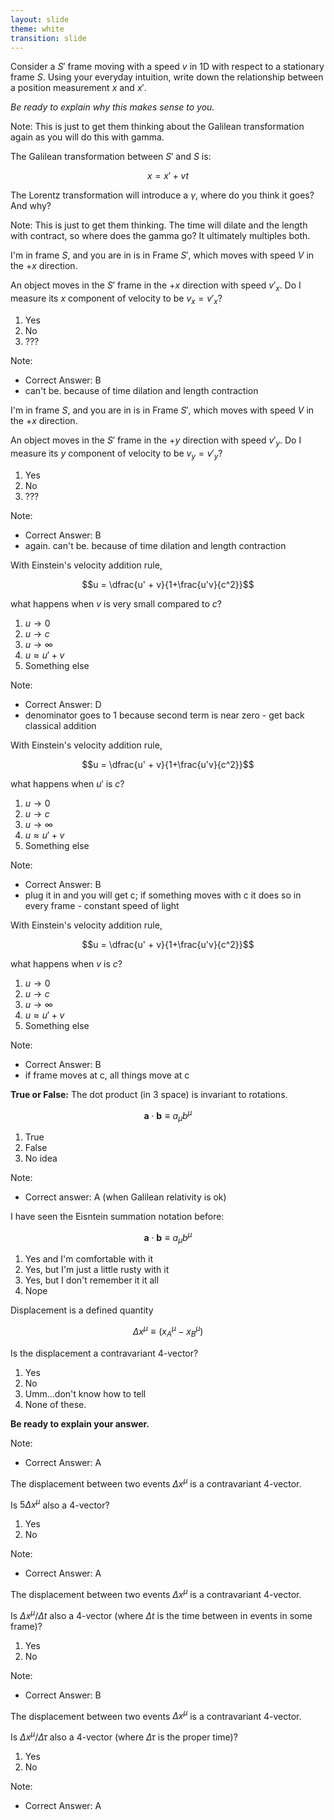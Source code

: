 ```yaml
---
layout: slide
theme: white
transition: slide
---
```


<section data-markdown>

Consider a $S'$ frame moving with a speed $v$ in 1D with respect to a stationary frame $S$. Using your everyday intuition, write down the relationship between a position measurement $x$ and $x'$.

*Be ready to explain why this makes sense to you.*

Note:
This is just to get them thinking about the Galilean transformation again as you will do this with gamma.

</section>

<section data-markdown>

The Galilean transformation between $S'$ and $S$ is:

$$x = x' + vt$$

The Lorentz transformation will introduce a $\gamma$, where do you think it goes? And why?

Note:
This is just to get them thinking. The time will dilate and the length with contract, so where does the gamma go? It ultimately multiples both.
</section>

<section data-markdown>

I'm in frame $S$, and you are in is in Frame $S'$, which moves with speed $V$ in the $+x$ direction.

An object moves in the $S'$ frame in the $+x$ direction with speed $v'_x$.
Do I measure its $x$ component of velocity to be $v_x = v'_x$?

1. Yes
2. No
3. ???

Note:
* Correct Answer: B
* can't be. because of time dilation and length contraction

</section>

<section data-markdown>

I'm in frame $S$, and you are in is in Frame $S'$, which moves with speed $V$ in the $+x$ direction.

An object moves in the $S'$ frame in the $+y$ direction with speed $v'_y$.
Do I measure its $y$ component of velocity to be $v_y = v'_y$?

1. Yes
2. No
3. ???

Note:
* Correct Answer: B
* again. can't be. because of time dilation and length contraction

</section>

<section data-markdown>

With Einstein's velocity addition rule,

$$u = \dfrac{u' + v}{1+\frac{u'v}{c^2}}$$

what happens when $v$ is very small compared to $c$?

1. $u\rightarrow 0$
2. $u\rightarrow c$
3. $u\rightarrow \infty$
4. $u \approx u' + v$
5. Something else

Note:
* Correct Answer: D
* denominator goes to 1 because second term is near zero - get back classical addition
</section>

<section data-markdown>

With Einstein's velocity addition rule,

$$u = \dfrac{u' + v}{1+\frac{u'v}{c^2}}$$

what happens when $u'$ is $c$?

1. $u\rightarrow 0$
2. $u\rightarrow c$
3. $u\rightarrow \infty$
4. $u \approx u' + v$
5. Something else

Note:
* Correct Answer: B
* plug it in and you will get c; if something moves with c it does so in every frame - constant speed of light
</section>

<section data-markdown>

With Einstein's velocity addition rule,

$$u = \dfrac{u' + v}{1+\frac{u'v}{c^2}}$$

what happens when $v$ is $c$?

1. $u\rightarrow 0$
2. $u\rightarrow c$
3. $u\rightarrow \infty$
4. $u \approx u' + v$
5. Something else

Note:
* Correct Answer: B
* if frame moves at c, all things move at c
</section>

<section data-markdown>

**True or False:** The dot product (in 3 space) is invariant to rotations.

$$\mathbf{a}\cdot\mathbf{b} \equiv a_{\mu}b^{\mu}$$

1. True
2. False
3. No idea

Note:
* Correct answer: A (when Galilean relativity is ok)

</section>

<section data-markdown>

I have seen the Eisntein summation notation before:

$$\mathbf{a}\cdot\mathbf{b} \equiv a_{\mu}b^{\mu}$$

1. Yes and I'm comfortable with it
2. Yes, but I'm just a little rusty with it
3. Yes, but I don't remember it it all
3. Nope

</section>

<section data-markdown>

Displacement is a defined quantity

$$\Delta x^{\mu} \equiv \left(x^{\mu}_A - x^{\mu}_B\right)$$

Is the displacement a contravariant 4-vector?

1. Yes
2. No
3. Umm...don't know how to tell
4. None of these.

**Be ready to explain your answer.**

Note:
* Correct Answer: A

</section>

<section data-markdown>

The displacement between two events $\Delta x^{\mu}$ is a contravariant 4-vector.

Is $5 \Delta x^{\mu}$ also a 4-vector?

1. Yes
2. No

Note:
* Correct Answer: A

</section>

<section data-markdown>

The displacement between two events $\Delta x^{\mu}$ is a contravariant 4-vector.

Is $\Delta x^{\mu}/\Delta t$ also a 4-vector (where $\Delta t$ is the time between in events in some frame)?

1. Yes
2. No

Note:
* Correct Answer: B

</section>

<section data-markdown>

The displacement between two events $\Delta x^{\mu}$ is a contravariant 4-vector.

Is $\Delta x^{\mu}/\Delta \tau$ also a 4-vector (where $\Delta \tau$ is the proper time)?

1. Yes
2. No

Note:
* Correct Answer: A

</section>
